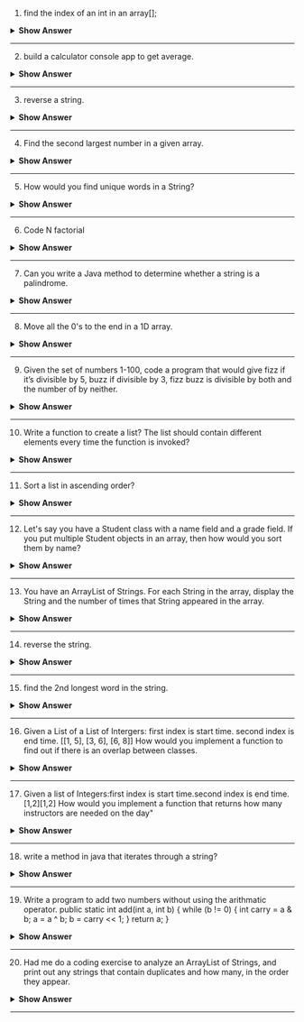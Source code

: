 1. find the index of an int in an array[];

<details><summary><b> Show Answer</b></summary>
  
<blockquote>

**Java**

```java
import java.util.Scanner;

public class demo {

    public static int findIndex(int[] arr, int n) {
        for (int i = 0; i < arr.length; i++) {
            if (arr[i] == n) {
                return i;
            }
        }
        return -1; // return -1 if the element is not found
    }
    
    public static void main(String[] args){
        Scanner scn=new Scanner(System.in);

        int[] arr={1,2,3,4,5,6}; 
        
        System.out.println("Enter the number whose index you want to find");
        int no=scn.nextInt();

        System.out.println(findIndex(arr, no));
    }
 
}

```
**C#**

``` C#


using System;
 
public static class Extensions
{
    public static int findIndex<T>(this T[] array, T item) {
        return Array.IndexOf(array, item);
    }
}
 
public class Example
{
    public static void Main()
    {
        int[] array = { 1, 2, 3, 4, 5 };
        int item = Convert.ToInt32(Console.ReadLine());
        int index = array.findIndex(item);
        if (index != -1) {
            Console.WriteLine(String.Format("Element {0} is found at index {1}", item, index));
        }
        else {
            Console.WriteLine("Element not found in the given array.");
        }
    }
}

```

**Python**

```python

lst = [13, 4, 20, 15, 6, 20, 20]

print(lst.index(6))

```

</blockquote>

</details>

---

2. build a calculator console app to get average.

<details><summary><b> Show Answer</b></summary>
  
<blockquote>

Code for calculator application is mentioned below:
**Java**

```java

import java.util.*;

public class Calculator {
    public static void main(String[] args) {
        Scanner scanner = new Scanner(System.in);

        System.out.print("Enter the total number of elements: ");
        int n = scanner.nextInt();

        int sum = 0;
        for (int i = 0; i < n; i++) {
            System.out.print("Enter element : ");
            int num = scanner.nextInt();
            sum += num;
        }

        double average = (double) sum / n;
        System.out.println("The average is: " + average);

    }
}


```
**C#**

```C#
 
//Program to calculate the average of array elements.

using System;

class Avg
{
    public static void Main()
    {
        int n = Convert.ToInt32(Console.ReadLine());
        int[] arr = new int[n];
        int sum = 0;
        float average = 0.0F;
        for(int i = 0; i < n; i++) {
            arr[i] = Convert.ToInt32(Console.ReadLine());
            //Console.WriteLine(i);
            sum += arr[i];
        }
        average=(float)sum/n;
        Console.WriteLine(average);
    }
}

```

**Python**

```python

# Python code to get average of list

def Average(lst):
	sum_of_list = 0
	for i in range(len(lst)):
		sum_of_list += lst[i]
	average = sum_of_list/len(lst)
	return average


# Driver Code
lst = [15, 9, 55, 41, 35, 20, 62, 49]
average = Average(lst)
print("Average of the list =", round(average, 2))

```
</blockquote>

</details>

---


3. reverse a string.

<details><summary><b> Show Answer</b></summary>
  
<blockquote>

Suppose we have an sample string as "Hello, World!" to reverse this string we can use following code.

**Java**

```java

String str = "Hello, World!";
String reversedStr = "";
for (int i = str.length() - 1; i >= 0; i--) {
    reversedStr += str.charAt(i);
}
System.out.println(reversedStr); 


```
**C#**

```C#
using System;
namespace Exercises
{
    class Program
    {
        static void Main(string[] args)
        {
            Console.Write("Enter a String : ");
            string originalString = Console.ReadLine();
            string reverseString = string.Empty;
            for (int i = originalString.Length - 1; i >= 0; i--)
            {
                reverseString += originalString[i];
            }
            Console.Write($"Reverse String is : {reverseString} ");
            
        }      
    }
}

```

**Python**

```python
# Function to reverse a string
def reverse(string):
    string = string[::-1]
    return string
 
s = input("Enter the string: ")
 
print("The original string is : ", end="")
print(s)
 
print("The reversed string(using extended slice syntax) is : ", end="")
print(reverse(s))

```
</blockquote>

</details>

---

4. Find the second largest number in a given array.

<details><summary><b> Show Answer</b></summary>
  
<blockquote>

**Java**

```Java

public class test {


    public static int findSecondLargest(int[] arr) {
        int largest = arr[0];
        int secondLargest = Integer.MIN_VALUE;
    
        for (int i = 1; i < arr.length; i++) {
            if (arr[i] > largest) {
                secondLargest = largest;
                largest = arr[i];
            } else if (arr[i] > secondLargest && arr[i] != largest) {
                secondLargest = arr[i];
            }
        }
    
        return secondLargest;
    }

    public static void main(String[] args) {
        
        int[] arr={1,2,3,4,5,6,7,8,9,9,8};

        System.out.println(findSecondLargest(arr));
    }
}

```
**C#**

```C#
using System;

class Program
{
    public static void Main()
    {
        int n = Convert.ToInt32(Console.ReadLine());
        int largest,secondLargest,i,j=0;
        int[] arr = new int[n];
        
        for(i = 0; i < n; i++) {
            arr[i] = Convert.ToInt32(Console.ReadLine());
        }
         largest = 0;
 
            for (i = 0; i < n; i++)
            {
                if (largest < arr[i])
                {
                    largest = arr[i];
                    j = i;
                }
            }
            /* ignore the largest element and find the 2nd largest element in the array */
            secondLargest = 0;
            for (i = 0; i < n; i++)
            {
                if (i == j)
                {
                    continue;  /* ignoring the largest element */
                    
                }
                else
                {
                    if (secondLargest < arr[i])
                    {
                        secondLargest = arr[i];
                    }
                }
            }
 
            Console.Write("The Second largest element in the array is :  {0} \n\n", secondLargest);
    }
}

```

**Python**

```python
# Python program to find largest number
# in a list

# List of numbers
list1 = [10, 20, 20, 4, 45, 45, 45, 99, 99]

# Removing duplicates from the list
list2 = list(set(list1))

# Sorting the list
list2.sort()

# Printing the second last element
print("Second largest element is:", list2[-2])

```

</blockquote>

</details>

---


5. How would you find unique words in a String?

<details><summary><b> Show Answer</b></summary>
  
<blockquote>

The following code will give you the unique characters from the string.

**Java**

```java

import java.util.*;

public class test {


    public static ArrayList<Character> findUniqueChars(String str) {
        
        str=str.toLowerCase();
        Map<Character,Integer> charCount=new HashMap<>();
        ArrayList<Character> chArray=new ArrayList<>();
    
        for (int i = 0; i < str.length(); i++) {
            char ch = str.charAt(i);
            if (!Character.isWhitespace(ch)) {
                if(null != charCount.putIfAbsent(ch,1)){
                    int count=charCount.get(ch);
                    charCount.put(ch,++count);
                }
            }
        }
        
        for (Map.Entry<Character,Integer> entry : charCount.entrySet()){
            if(entry.getValue()==1){
                chArray.add(entry.getKey());
            }
        }

        return chArray;
    
    }

    public static void main(String[] args) {
        String str="Hello there";

        System.out.println(findUniqueChars(str));
    }
}

```
**C#**

```C#
using System;
using System.Linq;
class HelloWorld {
  static void Main() {
    string input = "C# Corner is a popular online community popular online community";
    string[] words = input.Split(' ');
    string[] distinctWords = words.Distinct().ToArray();
    string output = string.Join(" ", distinctWords);
    Console.WriteLine(output);
  }
}
```
**Python**

```python
def printWords(l):
     
    # for loop for iterating
    for i in l:
        print(i)
 
 
# Driver code
str = input("Enter the string: ")
 
# storing string in the form of list of words
s = set(str.split(" "))
 
# passing list to print words function
printWords(s)

```
</blockquote>

</details>

---


6. Code N factorial

<details><summary><b> Show Answer</b></summary>
  
<blockquote>

The following code will give you the factorial of given number N.

**Java**

```Java

import java.util.*;

public class test {

        public static void main(String[] args) {

            Scanner scn=new Scanner(System.in);
            System.out.println("Enter the value of N :");
            int n = scn.nextInt(); 
            
            int factorial = 1;
            
            for(int i=1; i<=n; i++){
                factorial *= i;
            }
            
            System.out.println("Factorial of " + n + " is: " + factorial);
        }
    
}

```
**C#**

```C#
using System;
namespace Exercises
{
    class Program
    {
        static void Main(string[] args)
        {
            Console.Write("Enter a Number : ");
            int number = int.Parse(Console.ReadLine());

            long factorial = RecursiveFactorial(number);
            Console.Write($"Factorial of {number} is: {factorial}");    
            
            
        }

        static long RecursiveFactorial(int number)
        {
            if (number == 1)
            {
                return 1;
            } 
            else
            {
                return number * RecursiveFactorial(number - 1);
            }    
        }
    }
}

```

**Python**

```python

num = int(input("Enter a number: "))

factorial = 1

# check if the number is negative, positive or zero
if num < 0:
   print("Sorry, factorial does not exist for negative numbers")
elif num == 0:
   print("The factorial of 0 is 1")
else:
   for i in range(1,num + 1):
       factorial = factorial*i
   print("The factorial of",num,"is",factorial)

```

</blockquote>

</details>

---


7. Can you write a Java method to determine whether a string is a palindrome.

<details><summary><b> Show Answer</b></summary>
  
<blockquote>

The following programme checks if the given string is palindrome or not. It will return "Yes" if the string is palindrome and "No" if the string is not a palindrome.

**Java**

```java

import java.util.*;

public class test {
 
    
    static boolean isPalindrome(String str)
    {
 
       
        int i = 0;
        int j = str.length() - 1;
        while (i < j) {
            if (str.charAt(i) != str.charAt(j))
                return false;
            i++;
            j--;
        }
        return true;
    }
 
    
    public static void main(String[] args)
    {
       
        Scanner scn=new Scanner(System.in);
        System.out.println("Enter the string:");
        String str = scn.nextLine(); 

        str = str.toLowerCase();
        if (isPalindrome(str))
            System.out.print("Yes");
        else
            System.out.print("No");
    }
}

```
**C#**

```C#
using System;
namespace LogicalPrograms
{
    public class Program
    {
        static void Main(string[] args)
        {
            Console.Write("Enter a string to Check Palindrome : ");
            string name = Console.ReadLine();
            string reverse = string.Empty;
            
            for (int i = name.Length - 1; i >= 0; i--)
            {
                reverse += name[i];
            }
            
            if (name == reverse)
            {
                Console.WriteLine($"{name} is Palindrome.");
            }
            else
            {
                Console.WriteLine($"{name} is not Palindrome");
            }
            
        }
    }
}
```
**Python**

```python
def isPalindrome(s):
    return s == s[::-1]
  
  
# Driver code
s = input("Enter the string: ")
ans = isPalindrome(s)
  
if ans:
    print("Yes, It is a Palindrome")
else:
    print("No, It is not a Palindrome")
```
</blockquote>

</details>

---


8. Move all the 0's to the end in a 1D array.

<details><summary><b> Show Answer</b></summary>
  
<blockquote>

The following code will move all the 0's present in the array at the end.

**Java**

```java

import java.util.*;

public class test {
 
    
    public static void moveZeroesToEnd(int[] arr) {
        int nonZeroIndex = 0;
    
        for (int i = 0; i < arr.length; i++) {
            if (arr[i] != 0) {
                arr[nonZeroIndex++] = arr[i];
            }
        }
     
        while (nonZeroIndex < arr.length) {
            arr[nonZeroIndex++] = 0;
        }

        System.out.println(arr[1]);
    }
 
    
    public static void main(String[] args)
    {
       
        Scanner scn=new Scanner(System.in);
       int[] arr={1,0,2,0,3,4,5};
        moveZeroesToEnd(arr);
        
    }
}

```
**C#**

```C#

using System;

class PushZero
{

	static void pushZerosToEnd(int []arr, int n)
	{
	
		int count = 0;
		for (int i = 0; i < n; i++)
		if (arr[i] != 0)
	
		arr[count++] = arr[i];
	
		while (count < n)
		arr[count++] = 0;
	}
	
	
	public static void Main ()
	{
		int []arr = {1, 9, 8, 4, 0, 0, 2, 7, 0, 6, 0, 9};
		int n = arr.Length;
		pushZerosToEnd(arr, n);
		Console.WriteLine("Array after pushing all zeros to the back: ");
		for (int i = 0; i < n; i++)
		Console.Write(arr[i] +" ");
	}
}
```


**Python**
```python
def pushZerosToEnd(arr, n):
	count = 0
	for i in range(n):
		if arr[i] != 0:
			arr[count] = arr[i]
			count+=1
	
	while count < n:
		arr[count] = 0
		count += 1
		

arr = [1, 9, 8, 4, 0, 0, 2, 7, 0, 6, 0, 9]
n = len(arr)
pushZerosToEnd(arr, n)
print("Array after pushing all zeros to end of array:")
print(arr)

```
</blockquote>

</details>

---

9. Given the set of numbers 1-100, code a program that would give fizz if it’s divisible by 5, buzz if divisible by 3, fizz buzz is divisible by both and the number of by neither.

<details><summary><b> Show Answer</b></summary>
  
<blockquote>

**Java**

```java
import java.util.*;

public class Test{
    public static void main(String[] args) {
        for (int num = 1; num <= 100; num++) {
            if (num % 3 == 0 && num % 5 == 0) {
                System.out.println("FizzBuzz");
            } else if (num % 3 == 0) {
                System.out.println("Buzz");
            } else if (num % 5 == 0) {
                System.out.println("Fizz");
            } else {
                System.out.println(num);
            }
        }
        
        
    }
}

```
**C#**
```C#
using System;
namespace LogicalPrograms
{
    public class Program
    {
        static void Main(string[] args)
        {
            for (int num = 1; num <= 100; num++) {
            if (num % 3 == 0 && num % 5 == 0) {
                Console.WriteLine("FizzBuzz");
            } else if (num % 3 == 0) {
                Console.WriteLine("Buzz");
            } else if (num % 5 == 0) {
                Console.WriteLine("Fizz");
            } else {
                Console.WriteLine(num);
            }
        }
        }
    }
}
```

**Python**

```python
def fizzBuzz(n):
    for n in range(1,n+1):
        if n % 3 == 0 and n % 5 == 0:
            print('FizzBuzz')
        elif n % 3 == 0:
            print('Fizz')
        elif n % 5 == 0:
            print('Buzz')
        else:
            print(n)

if __name__ == '__main__':
    n = int(input().strip())
    fizzBuzz(n)

```

</blockquote>

</details>

---


10. Write a function to create a list? The list should contain different elements every time the function is invoked?

<details><summary><b> Show Answer</b></summary>
  
<blockquote>

The following code contains a  `generateList()` method which generates a list with random elements every time it is called. The size of the list must be passed as an argument to the `generateList()` method.

**Java**

```java 
import java.util.*;

public class Test{
    public static void main(String[] args) {
        ArrayList<Integer> list = new ArrayList<Integer>();
        
        list=generateList(3);
        System.out.println(list.toString());


        list=generateList(5);
        System.out.println(list.toString());
    }

    public static ArrayList<Integer> generateList(int size) {
        ArrayList<Integer> list = new ArrayList<Integer>();
        Random rand = new Random();

        for (int i = 0; i < size; i++) {
            int randNum = rand.nextInt(100);
            list.add(randNum);
        }

        return list;
    }
}

```

</blockquote>

</details>

---


11. Sort a list in ascending order?

<details><summary><b> Show Answer</b></summary>
  
<blockquote>

The following code will sort a list of integers in ascending order using the built-in `Collections` class in Java:

**Java**

```java

import java.util.*;

public class Test{
    public static void main(String[] args) {
        ArrayList<Integer> numbers = new ArrayList<Integer>();
        numbers.add(5);
        numbers.add(2);
        numbers.add(8);
        numbers.add(1);

        Collections.sort(numbers);

        System.out.println(numbers);
    }

    
}

```
**C#**
```C#
// C# program to sort a list of integers
// Using OrderBy() method
using System;
using System.Linq;
using System.Collections.Generic;

class Exercise{
	
static void Main(string[] args)
{
	List<int> nums = new List<int>() { 50, 20, 40, 60, 33, 70 };
	
	var result_set = nums.OrderBy(num => num);
	
	Console.WriteLine("Sorted in Ascending order:");
	foreach (int value in result_set)
	{
		Console.Write(value + " ");
	}
}
}

```

**Python**
```python


numbers = [1, 3, 4, 2]

print(numbers.sort()) # None
print(numbers)		 # [1, 2, 3, 4]

print(sorted(numbers)) # [1, 2, 3, 4]
print(numbers)		 # [1, 3, 4, 2]



```
</blockquote>

</details>

---

12. Let's say you have a Student class with a name field and a grade field. If you put multiple Student objects in an array, then how would you sort them by name?

<details><summary><b> Show Answer</b></summary>
  
<blockquote>

The following code the Student class implements the `Comparable` interface and overrides the `compareTo()` method to compare two Student objects based on their name field. 

```java

import java.util.*;

class Student implements Comparable<Student> {
    private String name;
    private int grade;

    public Student(String name, int grade) {
        this.name = name;
        this.grade = grade;
    }

    public String getName() {
        return name;
    }

    public int getGrade() {
        return grade;
    }

    @Override
    public int compareTo(Student other) {
        return this.name.compareTo(other.getName());
    }

}

public class Test{
    public static void main(String[] args) {
        Student[] students = new Student[3];
        students[0] = new Student("Ram", 80);
        students[1] = new Student("Sham", 52);
        students[2] = new Student("Manoj", 78);

        Arrays.sort(students);

        for (Student s : students) {
            System.out.println(s.getName() + " " + s.getGrade());
        }
    }
    
}

```

</blockquote>

</details>

---

13. You have an ArrayList of Strings. For each String in the array, display the String and the number of times that String appeared in the array.

<details><summary><b> Show Answer</b></summary>
  
<blockquote>

The following code displays each String in an ArrayList along with the number of times that String appears in the list:

```java
import java.util.*;

public class Test{
    public static void main(String[] args) {
        ArrayList<String> strings = new ArrayList<String>();
        strings.add("Man");
        strings.add("Animal");
        strings.add("Animal");
        strings.add("Bird");

        Map<String, Integer> stringCount = new HashMap<String, Integer>();

        for (String s : strings) {
            if (stringCount.containsKey(s)) {
                stringCount.put(s, stringCount.get(s) + 1);
            } else {
                stringCount.put(s, 1);
            }
        }

        for (Map.Entry<String, Integer> entry : stringCount.entrySet()) {
            System.out.println(entry.getKey() + " : " + entry.getValue() + " time(s)");
        }
    }
    
}

```

</blockquote>

</details>

---

14. reverse the string.  

<details><summary><b> Show Answer</b></summary>
  
<blockquote>

The following code will reverse using character array.

```java

import java.util.*;

public class Test{
    public static void main(String[] args) {
        String originalString = "hello world";
        char[] originalArray = originalString.toCharArray();
        char[] reversedArray = new char[originalArray.length];

        for (int i = 0; i < originalArray.length; i++) {
            reversedArray[i] = originalArray[originalArray.length - 1 - i];
        }

        String reversedString = new String(reversedArray);
        System.out.println(reversedString);    
}
   
}
```

</blockquote>

</details>

---

15. find the 2nd longest word in the string.

<details><summary><b> Show Answer</b></summary>
  
<blockquote>

```java

```

</blockquote>

</details>

---

16. Given a List of a List of Intergers: first index is start time. second index is end time. [[1, 5], [3, 6], [6, 8]] How would you implement a function to find out if there is an overlap between classes.


<details><summary><b> Show Answer</b></summary>
  
<blockquote>



</blockquote>

</details>

---

17. Given a list of Integers:first index is start time.second index is end time.[1,2][1,2] How would you implement a function that returns how many instructors are needed on the day"

<details><summary><b> Show Answer</b></summary>
  
<blockquote>



</blockquote>

</details>

---

18. write a method in java that iterates through a string?

<details><summary><b> Show Answer</b></summary>
  
<blockquote>



</blockquote>

</details>

---

19. Write a program to add two numbers without using the arithmatic operator.
public static int add(int a, int b) {
    while (b != 0) {
        int carry = a & b;
        a = a ^ b;
        b = carry << 1;
    }
    return a;
}

<details><summary><b> Show Answer</b></summary>
  
<blockquote>



</blockquote>

</details>

---

20. Had me do a coding exercise to analyze an ArrayList of Strings, and print out any strings that contain duplicates and how many, in the order they appear.

<details><summary><b> Show Answer</b></summary>
  
<blockquote>



</blockquote>

</details>

---


